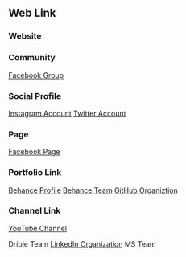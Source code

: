 ## Web Link

### Website

### Community

[Facebook Group](https://www.facebook.com/groups/senseseekers/)

### Social Profile

[Instagram Account](https://www.instagram.com/senseseekers/)
[Twitter Account](twitter.com/SeekersSense/)

### Page

[Facebook Page](https://www.facebook.com/SenseSeekers/)

### Portfolio Link

[Behance Profile](https://www.behance.net/senseseekers/)
[Behance Team](https://www.behance.net/teamsenseseekers/)
[GitHub Organiztion](https://github.com/SenseSeekers/)

### Channel Link

[YouTube Channel](https://www.youtube.com/channel/UCdvVXel9pYi62HbetWJ3zTw/)

Drible Team
[LinkedIn Organization](https://www.linkedin.com/company/senseseekers/)
MS Team